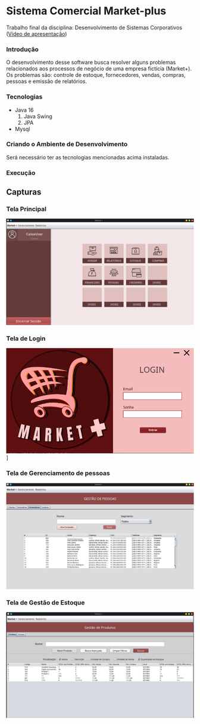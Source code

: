 # Sistema Comercial Market-plus
Trabalho final da disciplina: Desenvolvimento de Sistemas Corporativos
([Vídeo de apresentação](https://github.com/gabrielroot/SistemaComercialMarket-plus/blob/main/Video%20de%20apresenta%C3%A7%C3%A3o.mp4?raw=true))


### Introdução
O desenvolvimento desse software busca resolver alguns problemas relacionados aos processos de negócio de uma empresa fictícia (Market+). Os problemas são:  controle de estoque, fornecedores, vendas, compras, pessoas e emissão de relatórios.
### Tecnologias
- Java 16
	1. Java Swing
	2. JPA
- Mysql

### Criando o Ambiente de Desenvolvimento
Será necessário ter as tecnologias mencionadas acima instaladas.

### Execução

## Capturas
### Tela Principal
![TelaPrincipal](homeScreen.png "TelaPrincipal")
### Tela de Login
![loginScreen](loginScreen.png "loginScreen")]
### Tela de Gerenciamento de pessoas
![peopleScreen](peopleScreen.png "peopleScreen")
### Tela de Gestão de Estoque
![productScreen](productScreen.png "productScreen")
